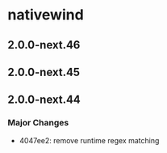 # nativewind

## 2.0.0-next.46

## 2.0.0-next.45

## 2.0.0-next.44

### Major Changes

- 4047ee2: remove runtime regex matching
